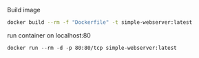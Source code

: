 Build image

```bash
docker build --rm -f "Dockerfile" -t simple-webserver:latest
```

run container on localhost:80
```
docker run --rm -d -p 80:80/tcp simple-webserver:latest
```